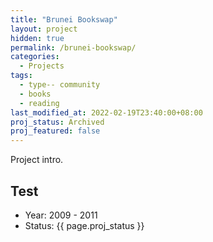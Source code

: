 ```yaml
---
title: "Brunei Bookswap"
layout: project
hidden: true
permalink: /brunei-bookswap/
categories:
  - Projects
tags:
  - type-- community
  - books
  - reading
last_modified_at: 2022-02-19T23:40:00+08:00
proj_status: Archived
proj_featured: false
---
```


Project intro.

## Test

* Year: 2009 - 2011
* Status: {{ page.proj_status }}

<!-- Now known as **B:Read Bookswap** under B:Read (Bruneians Read).

It started out as a group on Facebook, although it was largely inactive until 2011.  I started up B:Read separately with Teah, Nazmi and Faiq, and after the first bookswap event held in [Nov 2011] it was decided to take in the bookswaps under B:Read.

Our bookswaps are now an annual event and B:Read has also grown with a sweet cast of committee members and volunteers. We also do lots of other things to encourage reading in Brunei, which you can check out on the [B:Read website].

The bookswap group on Facebook, still alive and hopefully well, [can be found here].

<details>
  <summary>Epcot Center</summary>
  <p>Epcot is a theme park at Walt Disney World Resort featuring exciting attractions, international pavilions, award-winning fireworks and seasonal special events.</p>
</details>

-->
